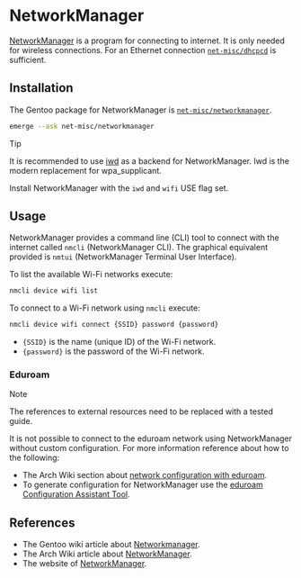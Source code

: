 # NetworkManager

[NetworkManager](https://networkmanager.dev) is a program for connecting to internet.
It is only needed for wireless connections.
For an Ethernet connection [`net-misc/dhcpcd`](https://packages.gentoo.org/packages/net-misc/dhcpcd) is sufficient.

## Installation

The Gentoo package for NetworkManager is [`net-misc/networkmanager`](https://packages.gentoo.org/packages/net-misc/networkmanager).

```sh
emerge --ask net-misc/networkmanager
```

> [!TIP]
> It is recommended to use [iwd](https://wiki.gentoo.org/wiki/Iwd) as a backend for NetworkManager.
> Iwd is the modern replacement for wpa_supplicant.
>
> Install NetworkManager with the `iwd` and `wifi` USE flag set.

## Usage

NetworkManager provides a command line (CLI) tool to connect with the internet called `nmcli` (NetworkManager CLI).
The graphical equivalent provided is `nmtui` (NetworkManager Terminal User Interface).

To list the available Wi-Fi networks execute:

```sh
nmcli device wifi list
```

To connect to a Wi-Fi network using `nmcli` execute:

```sh
nmcli device wifi connect {SSID} password {password}
```

- `{SSID}` is the name (unique ID) of the Wi-Fi network.
- `{password}` is the password of the Wi-Fi network.

### Eduroam

> [!NOTE]
> The references to external resources need to be replaced with a tested guide.

It is not possible to connect to the eduroam network using NetworkManager without custom configuration.
For more information reference about how to the following:

- The Arch Wiki section about [network configuration with eduroam](https://wiki.archlinux.org/title/Network_configuration/Wireless#eduroam).
- To generate configuration for NetworkManager use the [eduroam Configuration Assistant Tool](https://cat.eduroam.org/).

## References

- The Gentoo wiki article about [Networkmanager](https://wiki.gentoo.org/wiki/NetworkManager).
- The Arch Wiki article about [NetworkManager](https://wiki.archlinux.org/title/NetworkManager).
- The website of [NetworkManager](https://networkmanager.dev/docs/).
